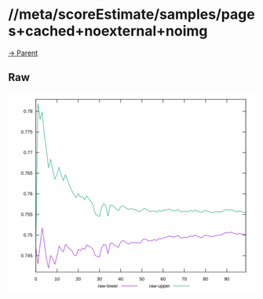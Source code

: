 
# //meta/scoreEstimate/samples/pages+cached+noexternal+noimg

[→ Parent](../..)


## Raw

![PLOT: raw-values](./raw/values.svg)